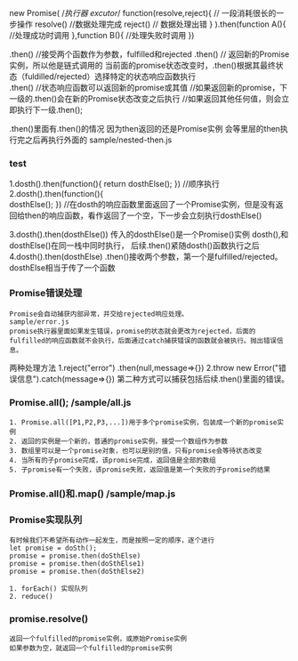 
new Promise(
    /*执行器 excutor*/
    function(resolve,reject){
        // 一段消耗很长的一步操作
        resolve() //数据处理完成
        reject() // 数据处理出错
    }
).then(function A(){
    //处理成功时调用
},function B(){
    //处理失败时调用
})

.then() //接受两个函数作为参数，fulfilled和rejected 
.then() // 返回新的Promise实例，所以他是链式调用的
当前面的promise状态改变时，.then()根据其最终状态（fuldilled/rejected）选择特定的状态响应函数执行  
.then() //状态响应函数可以返回新的promise或其值
        //如果返回新的promise，下一级的.then()会在新的Promise状态改变之后执行
        //如果返回其他任何值，则会立即执行下一级.then();

.then()里面有.then()的情况
因为then返回的还是Promise实例
会等里层的then执行完之后再执行外面的
sample/nested-then.js

### test
1.dosth().then(function(){
     return dosthElse();
 })
 //顺序执行
2.dosth().then(function(){  
     dosthElse();
 })
  //在dosth的响应函数里面返回了一个Promise实例，但是没有返回给then的响应函数，看作返回了一个空，下一步会立刻执行dosthElse()

3.dosth().then(dosthElse())
    传入的dosthElse()是一个Promise()实例
    dosth(),和dosthElse()在同一栈中同时执行，
    后续.then()紧随dosth()函数执行之后
4.dosth().then(dosthElse)
    .then()接收两个参数，第一个是fulfilled/rejected。dosthElse相当于传了一个函数

### Promise错误处理
    Promise会自动捕获内部异常，并交给rejected响应处理。
    sample/error.js
    promise执行器里面如果发生错误，promise的状态就会更改为rejected，后面的fulfilled的响应函数就不会执行，后面通过catch捕获错误的函数就会被执行。抛出错误信息。
两种处理方法
    1.reject("error") .then(null,message=>{})
    2.throw new Error("错误信息").catch(message=>{})
    第二种方式可以捕获包括后续.then()里面的错误。

### Promise.all();   /sample/all.js
    1. Promise.all([P1,P2,P3,...])用于多个promise实例，包装成一个新的promise实例
    2. 返回的实例是一个新的，普通的promise实例，接受一个数组作为参数
    3. 数组里可以是一个promise对象，也可以是别的值，只有promise会等待状态改变
    4. 当所有的子promise完成，该promise完成，返回值是全部的数组
    5. 子promise有一个失败，该promise失败，返回值是第一个失败的子promise的结果
    
### Promise.all()和.map()    /sample/map.js

### Promise实现队列
    有时候我们不希望所有动作一起发生，而是按照一定的顺序，逐个进行
    let promise = doSth();
    promise = promise.then(doSthElse)
    promise = promise.then(doSthElse1)
    promise = promise.then(doSthElse2)

    1. forEach() 实现队列
    2. reduce()

### promise.resolve()
    返回一个fulfilled的promise实例，或原始Promise实例
    如果参数为空，就返回一个fulfilled的promise实例